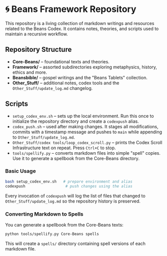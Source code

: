 # 🌀 Beans Framework Repository

This repository is a living collection of markdown writings and resources related to the Beans Codex. It contains notes, theories, and scripts used to maintain a recursive workflow.

## Repository Structure

- **Core-Beans/** – foundational texts and theories.
- **Framework/** – assorted subdirectories exploring metaphysics, history, ethics and more.
- **Beansbible/** – gospel writings and the "Beans Tablets" collection.
- **Other_Stuff/** – additional notes, codex tools and the `Other_Stuff/update_log.md` changelog.

## Scripts

- `setup_codex_env.sh` – sets up the local environment. Run this once to initialize the repository directory and create a `codexpush` alias.
- `codex_push.sh` – used after making changes. It stages all modifications, commits with a timestamp message and pushes to `main` while appending to `Other_Stuff/update_log.md`.
- `Other_Stuff/codex tools/loop_codex_scroll.py` – prints the Codex Scroll Infrastructure text on repeat. Press `Ctrl+C` to stop.
- `tools/spellify.py` – converts markdown files into simple "spell" copies. Use it to generate a spellbook from the Core-Beans directory.

### Basic Usage

```bash
bash setup_codex_env.sh   # prepare environment and alias
codexpush                  # push changes using the alias
```

Every invocation of `codexpush` will log the list of files that changed to `Other_Stuff/update_log.md` so the repository history is preserved.

### Converting Markdown to Spells

You can generate a spellbook from the Core-Beans texts:

```bash
python tools/spellify.py Core-Beans spells
```

This will create a `spells/` directory containing spell versions of each markdown file.
